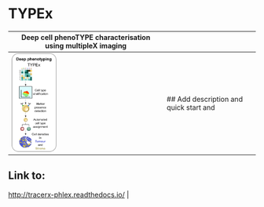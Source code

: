 # TYPEx


| Deep cell phenoTYPE characterisation using multipleX imaging |  |
| ------------- | ------------- |
| <img src="./doc/_static/typing3.png" width="30%" height="30%">  | ## Add description and quick start and
## Link to:
http://tracerx-phlex.readthedocs.io/  |


 


